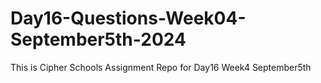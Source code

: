 # Day16-Questions-Week04-September5th-2024
This is Cipher Schools Assignment Repo for Day16 Week4 September5th
